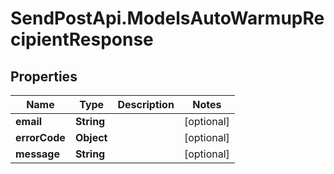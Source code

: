 # SendPostApi.ModelsAutoWarmupRecipientResponse

## Properties

Name | Type | Description | Notes
------------ | ------------- | ------------- | -------------
**email** | **String** |  | [optional] 
**errorCode** | **Object** |  | [optional] 
**message** | **String** |  | [optional] 


